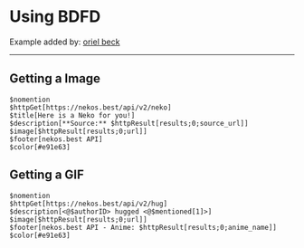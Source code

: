 # Using BDFD

Example added by: [oriel beck](https://github.com/oriel-beck)

---

## Getting a Image

```
$nomention
$httpGet[https://nekos.best/api/v2/neko]
$title[Here is a Neko for you!]
$description[**Source:** $httpResult[results;0;source_url]]
$image[$httpResult[results;0;url]]
$footer[nekos.best API]
$color[#e91e63]
```

## Getting a GIF

```
$nomention
$httpGet[https://nekos.best/api/v2/hug]
$description[<@$authorID> hugged <@$mentioned[1]>]
$image[$httpResult[results;0;url]]
$footer[nekos.best API - Anime: $httpResult[results;0;anime_name]]
$color[#e91e63]
```
